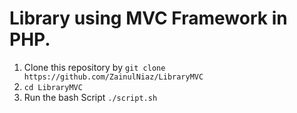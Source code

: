 # Library using MVC Framework in PHP.

1. Clone this repository by `git clone https://github.com/ZainulNiaz/LibraryMVC`
2. `cd LibraryMVC`
3. Run the bash Script `./script.sh`

